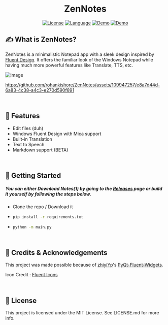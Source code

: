 <h1 align="center" >ZenNotes</h1>


<div align="center">
  
  <a href="https://opensource.org/licenses/MIT">![License](https://img.shields.io/badge/License-MIT-yellow)</a>
  <a href="https://opensource.org/">![Language](https://img.shields.io/badge/Open-Source-blue)</a>
  <a href="https://github.com/rohankishore/ZenNotes/releases">![Demo](https://img.shields.io/badge/Download-Now-indigo)</a>
  <a href="https://www.fiverr.com/rohancodespy/">![Demo](https://img.shields.io/badge/Fiverr-Hire-green)</a>
</div>

## ✍️ What is ZenNotes?
ZenNotes is a minimalistic Notepad app with a sleek design inspired by [Fluent Design](https://fluent2.microsoft.design/). It offers the familiar look of the Windows Notepad while having much more powerful features like Translate, TTS, etc.

![image](https://github.com/rohankishore/ZenNotes/assets/109947257/53ffc260-051a-4690-bf23-10572d95ec2c)

https://github.com/rohankishore/ZenNotes/assets/109947257/e8a7d44d-6a83-4c38-a4c3-e270d590f891

<br>

## 📃 Features

- Edit files (duh)
- Windows Fluent Design with Mica support
- Built-in Translation
- Text to Speech
- Markdown support (BETA)

<br>

## 👒 Getting Started

##### You can either Download Notes(1) by going to the [Releases](https://github.com/rohankishore/ZenNotes/releases) page or build it yourself by following the steps below.

- Clone the repo / Download it
- ```bash
  pip install -r requirements.txt
  ```

- ```bash
  python -m main.py
  ```


<br>

## 💖 Credits & Acknowledgements

This project was made possible because of [zhiyiYp](https://github.com/zhiyiYp)'s [PyQt-Fluent-Widgets](https://github.com/zhiyiYo/PyQt-Fluent-Widgets).

Icon Credit : [Fluent Icons](https://fluenticons.co/)

<br>


## 🪪 License

This project is licensed under the MIT License. See LICENSE.md for more info.

